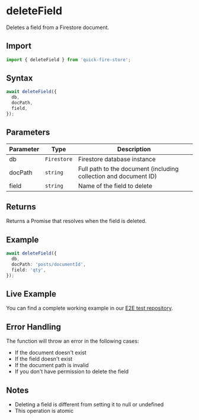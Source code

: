 # deleteField

Deletes a field from a Firestore document.

## Import

```typescript
import { deleteField } from 'quick-fire-store';
```

## Syntax

```typescript
await deleteField({
  db,
  docPath,
  field,
});
```

## Parameters

| Parameter | Type        | Description                                                      |
| --------- | ----------- | ---------------------------------------------------------------- |
| db        | `Firestore` | Firestore database instance                                      |
| docPath   | `string`    | Full path to the document (including collection and document ID) |
| field     | `string`    | Name of the field to delete                                      |

## Returns

Returns a Promise that resolves when the field is deleted.

## Example

```typescript
await deleteField({
  db,
  docPath: 'posts/documentId',
  field: 'qty',
});
```

## Live Example

You can find a complete working example in our [E2E test repository](https://github.com/YOUR_USERNAME/e2e-nextjs/blob/main/app/store-functions/page.tsx).

## Error Handling

The function will throw an error in the following cases:

- If the document doesn't exist
- If the field doesn't exist
- If the document path is invalid
- If you don't have permission to delete the field

## Notes

- Deleting a field is different from setting it to null or undefined
- This operation is atomic

